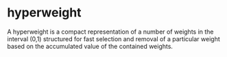 # hyperweight
A hyperweight is a compact representation of a number of weights in the interval (0,1) structured for fast selection and removal of a particular weight based on the accumulated value of the contained weights.
